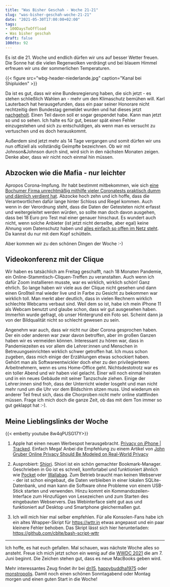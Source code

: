 ```yaml
---
title: "Was Bisher Geschah - Woche 21-21"
slug: "was-bisher-geschah-woche-21-21"
date: "2021-05-30T17:00:00+02:00"
tags:
- 100DaysToOffload
- Was bisher geschah
draft: false
100dto: 92
---
```


Es ist die 21. Woche und endlich dürfen wir uns auf besser Wetter freuen. Die Sonne hat die vielen Regenwolken verdrängt und bei blauem Himmel erfreuen wir uns der sommerlichen Temperaturen.

{{< figure src="wbg-header-niederlande.jpg" caption="Kanal bei Shipluiden" >}}

Da ist es gut, dass wir eine Bundesregierung haben, die sich jetzt - es stehen schließlich Wahlen an - mehr um den Klimaschutz bemühen will. Karl Lauterbach hat herausgefunden, dass ein paar seiner Honorare nicht rechtzeitig dem Bundestag gemeldet wurden und hat dieses jetzt [nachgeholt](https://www.tagesschau.de/inland/lauterbach-honorare-101.html). Einen Teil davon soll er sogar gespendet habe. Kann man jetzt so und so sehen. Ich halte es für gut, besser spät einen Fehler einzugestehen und sich zu entschuldigen, als wenn man es versucht zu vertuschen und es doch herauskommt.

Außerdem sind jetzt mehr als 14 Tage vergangen und somit dürfen wir uns nun offiziell als vollständig Geimpfte bezeichnen. Ob wir mit Johnson&Johnson durch sind, wird sich in den nächsten Monaten zeigen. Denke aber, dass wir nicht noch einmal hin müssen.

## Abzocken wie die Mafia - nur leichter

Apropos Corona-Impfung. Ihr habt bestimmt mitbekommen, wie sich [eine Bochumer Firma unrechtmäßig mithilfe vieler Coronatests praktisch dumm und dämlich verdient hat](https://www.tagesschau.de/investigativ/wdr/corona-schnelltest-zentren-103.html). Abzocke hoch zehn und ich hoffe, dass die Verantwortlichen dafür lange hinter Schloss und Riegel kommen. Auch wenn in der Verordnung steht, dass die Daten der Getesteten nicht erfasst und weitergeleitet werden würden, so sollte man doch davon ausgehen, dass bei 18 Euro pro Test mal einer genauer hinschaut. Es wundert auch nicht, wenn solche Anbieter (ist jetzt nicht derselbe, aber egal) keine Ahnung vom Datenschutz haben und [alles einfach so offen im Netz steht](https://www.spiegel.de/netzwelt/web/massive-datenschutzprobleme-bei-coronavirus-tests-a-9d2df0ec-a076-4e65-bac9-540cf6e84898). Da kannst du nur mit dem Kopf schütteln.

Aber kommen wir zu den schönen Dingen der Woche :-)

## Videokonferenz mit der Clique

Wir haben es tatsächlich am Freitag geschafft, nach 18 Monaten Pandemie, ein Online-Stammtisch-Cliquen-Treffen zu veranstalten. Auch wenn ich dafür Zoom installieren musste, war es wirklich, wirklich schön! Ganz ehrlich. So lange haben wir viele aus der Clique nicht gesehen und dann einen Großteil mal wieder live und in Farbe zu Gesicht zu bekommen war wirklich toll. Man merkt aber deutlich, dass in vielen Rechnern wirklich schlechte Webcams verbaut sind. Weil dem so ist, habe ich mein iPhone 11 als Webcam benutzt und glaube schon, dass wir gut ausgesehen haben. Immerhin wurde gefragt, ob unser Hintergrund ein Foto sei. Scheint dann ja von der Bildqualität nicht so schlecht gewesen zu sein.

Angenehm war auch, dass wir nicht nur über Corona gesprochen haben. Der ein oder anderen war zwar davon betroffen, aber im großen Ganzen haben wir es vermeiden können. Interessant zu hören war, dass in Pandemiezeiten es vor allem die Lehrer:innen und Menschen in Betreuungseinrichten wirklich schwer getroffen hat. Ich muss schon zugeben, dass mich einige der Erzählungen etwas schockiert haben. Gehört man als Softwareentwickler doch eher zu den privilegierteren Arbeitnehmern, wenn es ums Home-Office geht. Nichtsdestotrotz war es ein toller Abend und wir haben viel gelacht. Einer will noch einmal heiraten und in ein neues Gebäude mit seiner Tanzschule ziehen. Einige der Lehrer:innen sind froh, dass der Unterricht wieder losgeht und man nicht mehr rund um die Uhr vor dem Bildschirm sitzen muss. Und wiederum ein anderer Teil freut sich, dass die Chorproben nicht mehr online stattfinden müssen. Frage ich mich doch die ganze Zeit, ob das mit dem Ton immer so gut geklappt hat :-).

## Meine Lieblingslinks der Woche

{{< embetty youtube 8w4qPUSG17Y>}}

1. Apple hat einen neuen Werbespot herausgebracht. [Privacy on iPhone | Tracked](https://www.youtube.com/watch?v=8w4qPUSG17Y). Einfach Mega! Anbei die Empfehlung zu einem Artikel von [John Gruber Online Privacy Should Be Modeled on Real-World Privacy](https://daringfireball.net/2020/09/online_privacy_real_world_privacy)

2. Ausprobiert: [Shiori](https://github.com/go-shiori/shiori). Shiori ist ein schön gemachter Bookmark-Manager. Geschrieben in Go ist es schnell, komfortabel  und funktioniert ähnlich wie [Pocket](https://getpocket.com/) oder [Wallabag](https://wallabag.org/). Zum Betrieb braucht man keinen Webserver - der ist schon eingebaut, die Daten verbleiben in einer lokalen SQLite-Datenbank, und man kann die Software ohne Probleme von einem USB-Stick starten und verwenden. Hinzu kommt ein Kommandozeilen-Interface zum Hinzufügen von Lesezeichen und zum Starten des eingebauten Webservers. Das Webinterface sieht gut aus und funktioniert auf Desktop und Smartphone gleichermaßen gut.

3. Ich will mich hier mal selber empfehlen. Für alle Konsolen-Fans habe ich ein altes Wrapper-Skript für <https://wttr.in> etwas angepasst und ein paar kleinere Fehler behoben. Das Skript lässt sich hier herunterladen: <https://github.com/cblte/bash-script-wttr>

---

Ich hoffe, es hat euch gefallen. Mal schauen, was nächste Woche alles so ansteht. Freue ich mich jetzt schon ein wenig auf die [WWDC 2021](https://developer.apple.com/wwdc21/) die am 7. Juni beginnt. Die Zeichen stehen gut, dass es neue MacBooks geben wird.

Mehr interessantes Zeug findet ihr bei [dn15](https://dn15.de/links-am-sonntag-ausgabe-9/), [happybuddha1975](https://happybuddha1975.de/21-kw-2021/) oder [monstropolis](https://monstropolis.wordpress.com/2021/05/28/krims-krams-204/). Damit noch einen schönen Sonntagabend oder Montag morgen und einen guten Start in die Woche!